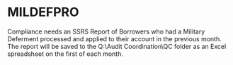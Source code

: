 # MILDEFPRO
Compliance needs an SSRS Report of Borrowers who had a Military Deferment processed and applied to their account in the previous month. The report will be saved to the Q:\Audit Coordination\QC folder as an Excel spreadsheet on the first of each month.
